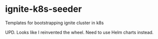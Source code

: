 # ignite-k8s-seeder
Templates for bootstrapping ignite cluster in k8s

UPD. Looks like I reinvented the wheel. Need to use Helm charts instead.